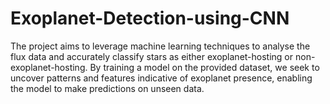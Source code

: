 # Exoplanet-Detection-using-CNN
The project aims to leverage machine learning techniques to analyse the flux data and accurately classify stars as either exoplanet-hosting or non-exoplanet-hosting. By training a model on the provided dataset, we seek to uncover patterns and features indicative of exoplanet presence, enabling the model to make predictions on unseen data.
